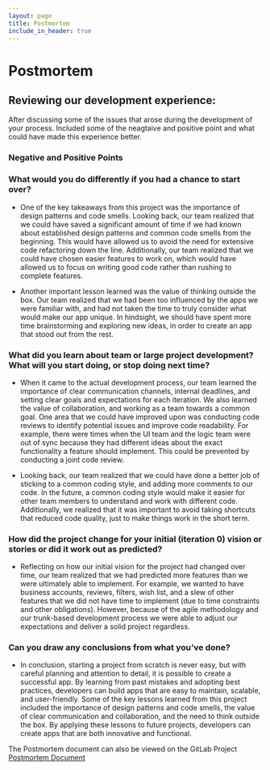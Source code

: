 ```yaml
---
layout: page
title: Postmortem
include_in_header: true
---
```


# Postmortem

## Reviewing our development experience:
After discussing some of the issues that arose during the development of your process. Included some of the neagtaive and positive point and what could have made this experience better.

### Negative and Positive Points

### What would you do differently if you had a chance to start over?

* One of the key takeaways from this project was the importance of design patterns and code smells. Looking back, our team realized that we could have saved a significant amount of time if we had known about established design patterns and common code smells from the beginning. This would have allowed us to avoid the need for extensive code refactoring down the line. Additionally, our team realized that we could have chosen easier features to work on, which would have allowed us to focus on writing good code rather than rushing to complete features.

* Another important lesson learned was the value of thinking outside the box. Our team realized that we had been too influenced by the apps we were familiar with, and had not taken the time to truly consider what would make our app unique. In hindsight, we should have spent more time brainstorming and exploring new ideas, in order to create an app that stood out from the rest.

### What did you learn about team or large project development? What will you start doing, or stop doing next time?

* When it came to the actual development process, our team learned the importance of clear communication channels, internal deadlines, and setting clear goals and expectations for each iteration. We also learned the value of collaboration, and working as a team towards a common goal. One area that we could have improved upon was conducting code reviews to identify potential issues and improve code readability. For example, there were times when the UI team and the logic team were out of sync because they had different ideas about the exact functionality a feature should implement. This could be prevented by conducting a joint code review.

* Looking back, our team realized that we could have done a better job of sticking to a common coding style, and adding more comments to our code. In the future, a common coding style would make it easier for other team members to understand and work with different code. Additionally, we realized that it was important to avoid taking shortcuts that reduced code quality, just to make things work in the short term.

### How did the project change for your initial (iteration 0) vision or stories or did it work out as predicted?

* Reflecting on how our initial vision for the project had changed over time, our team realized that we had predicted more features than we were ultimately able to implement. For example, we wanted to have business accounts, reviews, filters, wish list, and a slew of other features that we did not have time to implement (due to time constraints and other obligations). However, because of the agile methodology and our trunk-based development process we were able to adjust our expectations and deliver a solid project regardless.

### Can you draw any conclusions from what you’ve done?

* In conclusion, starting a project from scratch is never easy, but with careful planning and attention to detail, it is possible to create a successful app. By learning from past mistakes and adopting best practices, developers can build apps that are easy to maintain, scalable, and user-friendly. Some of the key lessons learned from this project included the importance of design patterns and code smells, the value of clear communication and collaboration, and the need to think outside the box. By applying these lessons to future projects, developers can create apps that are both innovative and functional.

The Postmortem document can also be viewed on the GitLab Project [Postmortem Document ](https://code.cs.umanitoba.ca/comp3350-winter2023/A01-G12-UrbanTech/-/blob/Iteration3/POST%20MORTEM.md)



